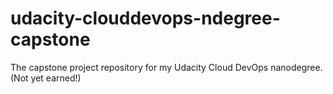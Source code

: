 # udacity-clouddevops-ndegree-capstone
The capstone project repository for my Udacity Cloud DevOps nanodegree. (Not yet earned!)
